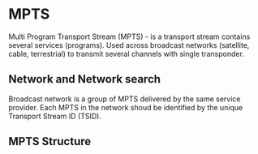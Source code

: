 # MPTS

Multi Program Transport Stream (MPTS) - is a transport stream contains several services (programs). Used across broadcast networks (satellite, cable, terrestrial) to transmit several channels with single transponder.

## Network and Network search

Broadcast network is a group of MPTS delivered by the same service provider. Each MPTS in the network shoud be identified by the unique Transport Stream ID (TSID).

## MPTS Structure
